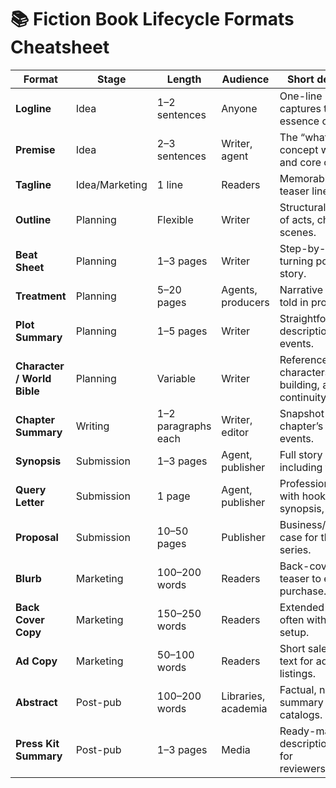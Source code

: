 # 📚 Fiction Book Lifecycle Formats Cheatsheet

| **Format** | **Stage** | **Length** | **Audience** | **Short description** |
|------------|-----------|-------------|--------------|-----------------------|
| **Logline** | Idea | 1–2 sentences | Anyone | One-line hook that captures the essence of the story. |
| **Premise** | Idea | 2–3 sentences | Writer, agent | The “what if” concept with stakes and core conflict. |
| **Tagline** | Idea/Marketing | 1 line | Readers | Memorable slogan or teaser line. |
| **Outline** | Planning | Flexible | Writer | Structural roadmap of acts, chapters, or scenes. |
| **Beat Sheet** | Planning | 1–3 pages | Writer | Step-by-step key turning points in the story. |
| **Treatment** | Planning | 5–20 pages | Agents, producers | Narrative summary told in prose form. |
| **Plot Summary** | Planning | 1–5 pages | Writer | Straightforward description of story events. |
| **Character / World Bible** | Planning | Variable | Writer | Reference guide for characters, world-building, and continuity. |
| **Chapter Summary** | Writing | 1–2 paragraphs each | Writer, editor | Snapshot of each chapter’s main events. |
| **Synopsis** | Submission | 1–3 pages | Agent, publisher | Full story summary including the ending. |
| **Query Letter** | Submission | 1 page | Agent, publisher | Professional pitch with hook, mini-synopsis, and bio. |
| **Proposal** | Submission | 10–50 pages | Publisher | Business/market case for the book or series. |
| **Blurb** | Marketing | 100–200 words | Readers | Back-cover/online teaser to entice purchase. |
| **Back Cover Copy** | Marketing | 150–250 words | Readers | Extended blurb, often with mood and setup. |
| **Ad Copy** | Marketing | 50–100 words | Readers | Short sales-focused text for ads and listings. |
| **Abstract** | Post-pub | 100–200 words | Libraries, academia | Factual, non-teaser summary for catalogs. |
| **Press Kit Summary** | Post-pub | 1–3 pages | Media | Ready-made descriptions and info for reviewers/journalists. |
